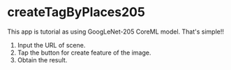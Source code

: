 # createTagByPlaces205

This app is tutorial as using GoogLeNet-205 CoreML model.
That's simple!!
1. Input the URL of scene.
2. Tap the button for create feature of the image.
3. Obtain the result.

